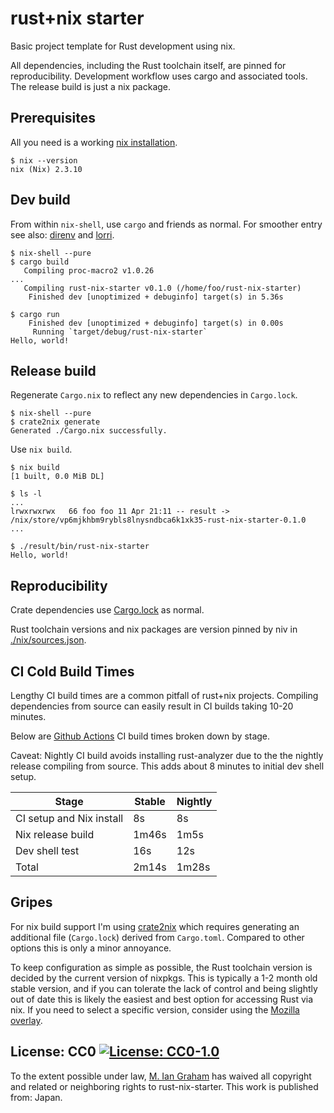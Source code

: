 # rust+nix starter

Basic project template for Rust development using nix.

All dependencies, including the Rust toolchain itself, are pinned for reproducibility. Development workflow uses cargo and associated tools. The release build is just a nix package.

## Prerequisites

All you need is a working [nix installation](https://nixos.org/guides/install-nix.html).

```console
$ nix --version
nix (Nix) 2.3.10
```

## Dev build

From within `nix-shell`, use `cargo` and friends as normal. For smoother entry see also: [direnv](https://nixos.wiki/wiki/Development_environment_with_nix-shell) and [lorri](https://github.com/target/lorri).

```console
$ nix-shell --pure
$ cargo build
   Compiling proc-macro2 v1.0.26
...
   Compiling rust-nix-starter v0.1.0 (/home/foo/rust-nix-starter)
    Finished dev [unoptimized + debuginfo] target(s) in 5.36s

$ cargo run
    Finished dev [unoptimized + debuginfo] target(s) in 0.00s
     Running `target/debug/rust-nix-starter`
Hello, world!
```

## Release build

Regenerate `Cargo.nix` to reflect any new dependencies in `Cargo.lock`.

```console
$ nix-shell --pure
$ crate2nix generate
Generated ./Cargo.nix successfully.
```

Use `nix build`.

```console
$ nix build
[1 built, 0.0 MiB DL]

$ ls -l
...
lrwxrwxrwx   66 foo foo 11 Apr 21:11 -- result -> /nix/store/vp6mjkhbm9rybls8lnysndbca6k1xk35-rust-nix-starter-0.1.0
...

$ ./result/bin/rust-nix-starter
Hello, world!
```

## Reproducibility

Crate dependencies use [Cargo.lock](./Cargo.lock) as normal.

Rust toolchain versions and nix packages are version pinned by niv in [./nix/sources.json](./nix/sources.json).

## CI Cold Build Times

Lengthy CI build times are a common pitfall of rust+nix projects. Compiling dependencies from source can easily result in CI builds taking 10-20 minutes.

Below are [Github Actions](https://github.com/miangraham/rust-nix-starter/actions) CI build times broken down by stage.

Caveat: Nightly CI build avoids installing rust-analyzer due to the the nightly release compiling from source. This adds about 8 minutes to initial dev shell setup.

| Stage | Stable | Nightly |
| --- | --- | --- |
| CI setup and Nix install | 8s | 8s |
| Nix release build | 1m46s | 1m5s |
| Dev shell test | 16s | 12s |
| Total | 2m14s | 1m28s |

## Gripes

For nix build support I'm using [crate2nix](https://github.com/kolloch/crate2nix) which requires generating an additional file (`Cargo.lock`) derived from `Cargo.toml`. Compared to other options this is only a minor annoyance.

To keep configuration as simple as possible, the Rust toolchain version is decided by the current version of nixpkgs. This is typically a 1-2 month old stable version, and if you can tolerate the lack of control and being slightly out of date this is likely the easiest and best option for accessing Rust via nix. If you need to select a specific version, consider using the [Mozilla overlay](https://github.com/mozilla/nixpkgs-mozilla).

## License: CC0 [![License: CC0-1.0](https://licensebuttons.net/p/zero/1.0/80x15.png)](http://creativecommons.org/publicdomain/zero/1.0/)

To the extent possible under law, [M. Ian Graham](https://github.com/miangraham) has waived all copyright and related or neighboring rights to rust-nix-starter. This work is published from: Japan.
